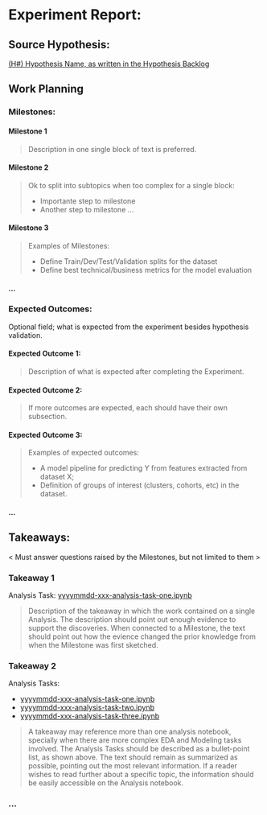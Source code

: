 # Experiment Report:

## Source Hypothesis: 
[(H#) Hypothesis Name, as written in the Hypothesis Backlog](../readme.md#slugified-hypothesis-name)

## Work Planning
### Milestones:
#### Milestone 1
> Description in one single block of text is preferred.
#### Milestone 2
> Ok to split into subtopics when too complex for a single block:
>  - Importante step to milestone
>  - Another step to milestone
>  ...
#### Milestone 3
> Examples of Milestones:
>  - Define Train/Dev/Test/Validation splits for the dataset
>  - Define best technical/business metrics for the model evaluation
#### ...
### Expected Outcomes:
Optional field; what is expected from the experiment besides hypothesis validation.
#### Expected Outcome 1:
> Description of what is expected after completing the Experiment. 
#### Expected Outcome 2:
> If more outcomes are expected, each should have their own subsection.
#### Expected Outcome 3:
> Examples of expected outcomes:
> - A model pipeline for predicting Y from features extracted from dataset X;
> - Definition of groups of interest (clusters, cohorts, etc) in the dataset.
#### ...

## Takeaways:
 < Must answer questions raised by the Milestones, but not limited to them >
 
### Takeaway 1
Analysis Task: [yyyymmdd-xxx-analysis-task-one.ipynb](./yyyymmdd-xxx-analysis-task-one.ipynb)
> Description of the takeaway in which the work contained on a single Analysis. The description should point out enough evidence to support the discoveries. When connected to a Milestone, the text should point out how the evience changed the prior knowledge from when the Milestone was first sketched.
### Takeaway 2 
Analysis Tasks:  
- [yyyymmdd-xxx-analysis-task-one.ipynb](./yyyymmdd-xxx-analysis-task-one.ipynb)
- [yyyymmdd-xxx-analysis-task-two.ipynb](./yyyymmdd-xxx-analysis-task-two.ipynb)
- [yyyymmdd-xxx-analysis-task-three.ipynb](./yyyymmdd-xxx-analysis-task-three.ipynb)
> A takeaway may reference more than one analysis notebook, specially when there are more complex EDA and Modeling tasks involved. The Analysis Tasks should be described as a bullet-point list, as shown above. The text should remain as summarized as possible, pointing out the most relevant information. If a reader wishes to read further about a specific topic, the information should be easily accessible on the Analysis notebook.
### ...
